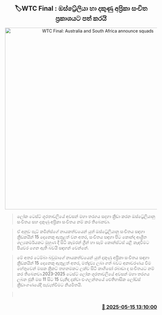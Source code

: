 <p align='center'><b><h2 align='center' title='WTC Final: Australia and South Africa announce squads'>🏷WTC Final : ඔස්ට්‍රේලියා හා දකුණු අප්‍රිකා සංචිත ප්‍රකාශයට පත් කරයි</h2></b></p>
<p align='center'><img src='https://helakuru.sgp1.cdn.digitaloceanspaces.com/esana/images/lib/world-test-championship-2025.jpg' width='600' alt='WTC Final: Australia and South Africa announce squads'></p>

> ලෝක ටෙස්ට් ශූරතාවලියේ අවසන් මහා තරගය සදහා ක්‍රීඩා කරන ඔස්ට්‍රේලියානු සංචිතය සහ දකුණු අප්‍රිකා සංචිතය නම් කර තිබෙනවා.

> ඒ අනුව පැට් කමින්ස්ගේ නායකත්වයෙන් යුත් ඔස්ට්‍රේලියානු සංචිතය සඳහා ක්‍රීඩකයින් 15 දෙනෙකු ඇතුළත් වන අතර, සංචිතය සඳහා පිට කොන්ද ආශ්‍රිත ශල්‍යකර්මයකට මුහුණ දී සිටි කැමරන් ග්‍රීන් හා සෑම් කොන්ස්ටස් යළි කැඳවීමට පියවර ගෙන ඇති බවයි සඳහන් වෙන්නේ.

> මේ අතර ටෙම්බා බවුමාගේ නායකත්වයෙන් යුත් දකුණු අප්‍රිකා සංචිතය සඳහා ක්‍රීඩකයින් 15 දෙනෙකු ඇතුළත් අතර, මත්ද්‍රව්‍ය ලබා ගත් බවට අනාවරණය වීම හේතුවෙන් මසක ක්‍රිකට් තහනමකට ලක්ව සිටි කාගිසෝ රබාඩා ද සංචිතයට නම් කර තිබෙනවා.2023-2025 ටෙස්ට් ලෝක ශූරතාවලියේ අවසන් මහා තරගය ලබන ජුනි මස 11 සිට 15 වැනිදා දක්වා එංගලන්තයේ ඓතිහාසික ලෝඩ්ස් ක්‍රීඩාංගණයේදී පැවැත්වීමට නියමිතයි.

>  



<h3 align='right'><a href='https://www.helakuru.lk/esana/p/110104/'>📅 2025-05-15 13:10:00</a></h3>
